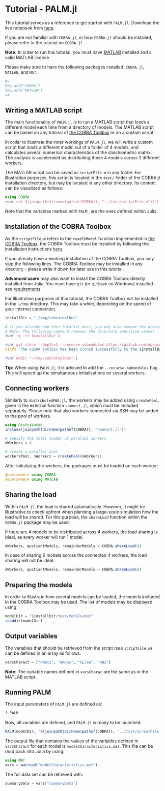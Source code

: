 
# Tutorial - PALM.jl

This tutorial serves as a reference to get started with `PALM.jl`. Download the live notebook from [here](https://github.com/opencobra/COBRA.jl/tree/master/tutorials).

If you are not familiar with `COBRA.jl`, or how `COBRA.jl` should be installed, please refer to the tutorial on `COBRA.jl`.

**Note:** In order to run this tutorial, you must have [MATLAB](https://www.mathworks.com) installed and a valid MATLAB license.

Please make sure to have the following packages installed: `COBRA.jl`, `MATLAB`, and `MAT`.


```julia
#=
Pkg.add("COBRA")
Pkg.add("MATLAB")
=#
```

## Writing a MATLAB script

The main functionality of `PALM.jl` is to run a MATLAB script that loads a different model each time from a directory of models. The MATLAB script can be based on any tutorial of [the CORBA Toolbox](https://git.io/cobratoolbox) or on a custom script.

In order to illustrate the inner workings of `PALM.jl`, we will write a custom script that loads a different model out of a folder of 4 models, and calculates several numerical characteristics of the stoichiometric matrix. The analysis is accelerated by distributing these 4 models across 2 different workers.

The MATLAB script can be saved as `scriptFile.m` in any folder. For illustration purposes, this script is located in the `test/` folder of the COBRA.jl installation directory, but may be located in any other directory. Its content can be visualized as follows:


```julia
using COBRA
run(`cat $(joinpath(dirname(pathof(COBRA)), "../test/scriptFile.m"))`)
```

Note that the variables marked with `PALM_` are the ones defined within Julia.

## Installation of the COBRA Toolbox

As the `scriptFile.m` refers to the `readCbModel` function implemented in [the COBRA Toolbox](https://git.io/cobratoolbox), the COBRA Toolbox must be installed by following the installation instructions [here](https://opencobra.github.io/cobratoolbox/stable/installation.html).

If you already have a working installation of the COBRA Toolbox, you may skip the following lines. The COBRA Toolbox may be installed in any directory - please write it down for later use in this tutorial.

**Advanced users** may also want to install the COBRA Toolbox directly installed from Julia. You must have `git` (or `gitBash` on Windows) installed - see [requirements](https://opencobra.github.io/cobratoolbox/stable/installation.html#system-requirements).

For illustration purposes of this tutorial, the COBRA Toolbox will be installed in the `~/tmp` directory. This may take a while, depending on the speed of your internet connection.


```julia
installDir = "~/tmp/cobratoolbox"
```


```julia
# if you already ran this tutorial once, you may also remove the previous installation directory with the following command:
# Note: The following command removes the directory specified above!
run(`rm -rf $installDir`)
```


```julia
run(`git clone --depth=1 --recurse-submodules https://github.com/opencobra/cobratoolbox.git $installDir`);
@info "The COBRA Toolbox has been cloned successfully to the $installDir directory."
```


```julia
run(`mkdir "~/tmp/cobratoolbox"`)
```

**Tip:** When using `PALM.jl`, it is advised to add the `--recurse-submodules` flag. This will speed up the simultaneous initialisations on several workers.

## Connecting workers

Similarly to `distributedFBA.jl`, the workers may be added using `createPool`, given in the external function `connect.jl`, which must be included separately. Please note that also workers connected via SSH may be added to the pool of workers.


```julia
using Distributed
include(joinpath(dirname(pathof(COBRA)), "connect.jl"))
```


```julia
# specify the total number of parallel workers
nWorkers = 4 

# create a parallel pool
workersPool, nWorkers = createPool(nWorkers) 
```

After initializing the workers, the packages must be loaded on each worker:


```julia
@everywhere using COBRA
@everywhere using MATLAB
```

## Sharing the load

Within `PALM.jl`, the load is shared automatically. However, it might be illustrative to check upfront when planning a large-scale simulation how the load will be shared. For this purpose, the `shareLoad` function within the `COBRA.jl` package may be used.

If there are 4 models to be distributed across 4 workers, the load sharing is ideal, as every worker will run 1 model.


```julia
nWorkers, quotientModels, remainderModels = COBRA.shareLoad(4)
```

In case of sharing 6 models across the connected 4 workers, the load sharing will not be ideal:


```julia
nWorkers, quotientModels, remainderModels = COBRA.shareLoad(6)
```

## Preparing the models

In order to illustrate how several models can be loaded, the models included in the COBRA Toolbox may be used. The list of models may be displayed using:


```julia
modelDir = "$installDir/test/models/mat"
readdir(modelDir)
```

## Output variables

The variables that should be retrieved from the script (see `scriptFile.m`) can be defined in an array as follows:


```julia
varsCharact = ["nMets", "nRxns", "nElem", "nNz"]
```

**Note:** The variable names defined in `varsCharac` are the same as in the MATLAB script.

## Running PALM

The input parameters of `PALM.jl` are defined as:


```julia
? PALM
```

Now, all variables are defined, and `PALM.jl` is ready to be launched:


```julia
PALM(modelDir, "$(joinpath(dirname(pathof(COBRA)), "../test/scriptFile.m"))"; nMatlab=nWorkers, outputFile="modelCharacteristics.mat", varsCharact=varsCharact, cobraToolboxDir=installDir)
```

The output file that contains the values of the variables defined in `varsCharact` for each model is `modelCharacteristics.mat`. This file can be read back into Julia by using:


```julia
using MAT
vars = matread("modelCharacteristics.mat")
```

The full data set can be retrieved with: 


```julia
summaryData = vars["summaryData"]
```
